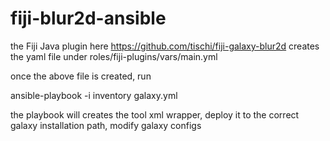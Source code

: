 # fiji-blur2d-ansible

the Fiji Java plugin here https://github.com/tischi/fiji-galaxy-blur2d 
creates the yaml file under roles/fiji-plugins/vars/main.yml

once the above file is created, run

ansible-playbook -i inventory galaxy.yml

the playbook will creates the tool xml wrapper, deploy it to the correct galaxy installation path, modify galaxy configs

